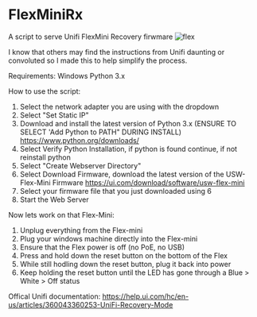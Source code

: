 # FlexMiniRx
A script to serve Unifi FlexMini Recovery firwmare
![flex](https://github.com/user-attachments/assets/689fc590-5c3a-43ca-a7e4-317e9e7a1b2c)

I know that others may find the instructions from Unifi daunting or convoluted so I made this to help simplify the process.

Requirements:
Windows
Python 3.x

How to use the script:

1. Select the network adapter you are using with the dropdown
2. Select "Set Static IP"
3. Download and install the latest version of Python 3.x (ENSURE TO SELECT 'Add Python to PATH" DURING INSTALL)
https://www.python.org/downloads/
4. Select Verify Python Installation, if python is found continue, if not reinstall python
5. Select "Create Webserver Directory"
6. Select Download Firmware, download the latest version of the USW-Flex-Mini Firmware
https://ui.com/download/software/usw-flex-mini
7. Select your firmware file that you just downloaded using 6
8. Start the Web Server


Now lets work on that Flex-Mini:
1. Unplug everything from the Flex-mini
2. Plug your windows machine directly into the Flex-mini
3. Ensure that the Flex power is off (no PoE, no USB)
4. Press and hold down the reset button on the bottom of the Flex
5. While still hodling down the reset button, plug it back into power
6. Keep holding the reset button until the LED has gone through a Blue > White > Off status


Offical Unifi documentation:
https://help.ui.com/hc/en-us/articles/360043360253-UniFi-Recovery-Mode
